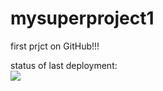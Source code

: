 # mysuperproject1
first prjct on GitHub!!!

status of last deployment:<br>
<img src="https://github.com/Danspb77/mysuperproject1/blob/main/.github/workflows/blank/badge.svg?branch=master">
<br>
